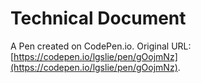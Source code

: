 # Technical Document

A Pen created on CodePen.io. Original URL: [https://codepen.io/lgslie/pen/gOojmNz](https://codepen.io/lgslie/pen/gOojmNz).

